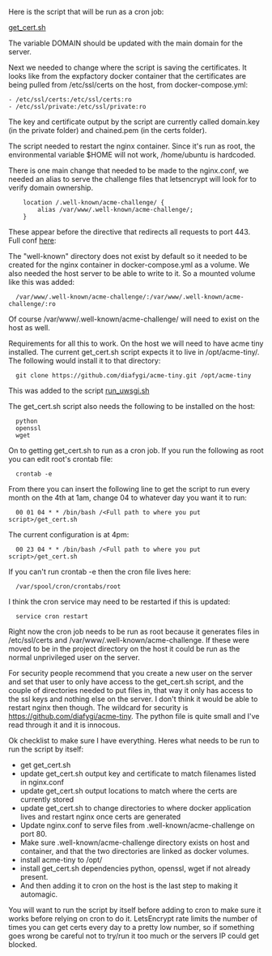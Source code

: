 Here is the script that will be run as a cron job:
 
[get_cert.sh](get_cert.sh)

The variable DOMAIN should be updated with the main domain for the server.

Next we needed to change where the script is saving the certificates. It looks like from the expfactory docker container that the certificates are being pulled from /etc/ssl/certs on the host, from docker-compose.yml:

    - /etc/ssl/certs:/etc/ssl/certs:ro
    - /etc/ssl/private:/etc/ssl/private:ro


The key and certificate output by the script are currently called domain.key (in the private folder) and chained.pem (in the certs folder).

The script needed to restart the nginx container. Since it's run as root, the environmental variable $HOME will not work, /home/ubuntu is hardcoded.
  
There is one main change that needed to be made to the nginx.conf, we needed an alias to serve the challenge files that letsencrypt will look for to verify domain ownership.

        location /.well-known/acme-challenge/ {
            alias /var/www/.well-known/acme-challenge/;
        }

These appear before the directive that redirects all requests to port 443. Full conf [here](../nginx.conf):
 
The "well-known" directory does not exist by default so it needed to be created for the nginx container in docker-compose.yml as a volume. We also needed the host server to be able to write to it. So a mounted volume like this was added:

      /var/www/.well-known/acme-challenge/:/var/www/.well-known/acme-challenge/:ro

Of course /var/www/.well-known/acme-challenge/ will need to exist on the host as well.

Requirements for all this to work. On the host we will need to have acme tiny installed. The current get_cert.sh script expects it to live in /opt/acme-tiny/. The following would install it to that directory:

      git clone https://github.com/diafygi/acme-tiny.git /opt/acme-tiny

This was added to the script [run_uwsgi.sh](run_uwsgi.sh)

The get_cert.sh script also needs the following to be installed on the host:
  
      python
      openssl
      wget

On to getting get_cert.sh to run as a cron job. If you run the following as root you can edit root's crontab file:

      crontab -e

From there you can insert the following line to get the script to run every month on the 4th at 1am, change 04 to whatever day you want it to run:

      00 01 04 * * /bin/bash /<Full path to where you put script>/get_cert.sh

The current configuration is at 4pm:

      00 23 04 * * /bin/bash /<Full path to where you put script>/get_cert.sh


If you can't run crontab -e then the cron file lives here:

      /var/spool/cron/crontabs/root 

I think the cron service may need to be restarted if this is updated:

      service cron restart

Right now the cron job needs to be run as root because it generates files in /etc/ssl/certs and /var/www/.well-known/acme-challenge. If these were moved to be in the project directory on the host it could be run as the normal unprivileged user on the server.

For security people recommend that you create a new user on the server and set that user to only have access to the get_cert.sh script, and the couple of directories needed to put files in, that way it only has access to the ssl keys and nothing else on the server. I don't think it would be able to restart nginx then though. The wildcard for security is https://github.com/diafygi/acme-tiny. The python file is quite small and I've read through it and it is innocous.

Ok checklist to make sure I have everything. Heres what needs to be run to run the script by itself:

- get get_cert.sh
- update get_cert.sh output key and certificate to match filenames listed in nginx.conf
- update get_cert.sh output locations to match where the certs are currently stored
- update get_cert.sh to change directories to where docker application lives and restart nginx once certs are generated
- Update nginx.conf to serve files from .well-known/acme-challenge on port 80.
- Make sure .well-known/acme-challenge directory exists on host and container, and that the two directories are linked as docker volumes.
- install acme-tiny to /opt/
- install get_cert.sh dependencies python, openssl, wget if not already present.
- And then adding it to cron on the host is the last step to making it automagic. 

You will want to run the script by itself before adding to cron to make sure it works before relying on cron to do it. LetsEncrypt rate limits the number of times you can get certs every day to a pretty low number, so if something goes wrong be careful not to try/run it too much or the servers IP could get blocked.
